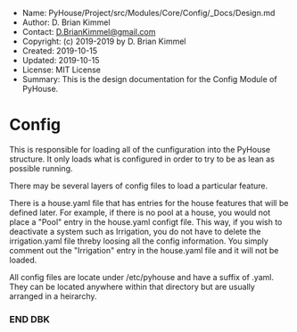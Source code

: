 * Name:      PyHouse/Project/src/Modules/Core/Config/_Docs/Design.md
* Author:    D. Brian Kimmel
* Contact:   D.BrianKimmel@gmail.com
* Copyright: (c) 2019-2019 by D. Brian Kimmel
* Created:   2019-10-15
* Updated:   2019-10-15
* License:   MIT License
* Summary:   This is the design documentation for the Config Module of PyHouse.

# Config

This is responsible for loading all of the cunfiguration into the PyHouse structure.
It only loads what is configured in order to try to be as lean as possible running.

There may be several layers of config files to load a particular feature.

There is a house.yaml file that has entries for the house features that will be defined later.
For example, if there is no pool at a house, you would not place a "Pool" entry in the house.yaml configt file.
This way, if you wish to deactivate a system such as Irrigation, you do not have to delete the irrigation.yaml file
threby loosing all the config information.
You simply comment out the "Irrigation" entry in the house.yaml file and it will not be loaded.

All config files are locate under /etc/pyhouse and have a suffix of .yaml.
They can be located anywhere within that directory but are usually arranged in a heirarchy.

### END DBK
